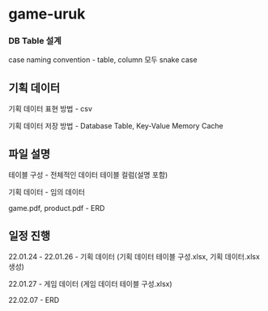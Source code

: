 # game-uruk

### DB Table 설계

case naming convention - table, column 모두 snake case

## 기획 데이터

기획 데이터 표현 방법 - csv

기획 데이터 저장 방법 - Database Table, Key-Value Memory Cache


## 파일 설명

테이블 구성 - 전체적인 데이터 테이블 컬럼(설명 포함)

기획 데이터 - 임의 데이터

game.pdf, product.pdf - ERD

## 일정 진행

22.01.24 - 22.01.26 - 기획 데이터 (기획 데이터 테이블 구성.xlsx, 기획 데이터.xlsx 생성)

22.01.27 - 게임 데이터 (게임 데이터 테이블 구성.xlsx)

22.02.07 - ERD
